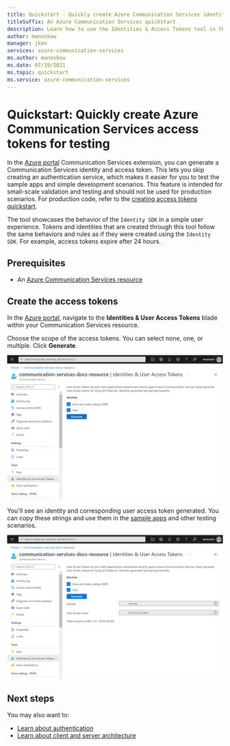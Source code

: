 ```yaml
---
title: Quickstart - Quickly create Azure Communication Services identities for testing
titleSuffix: An Azure Communication Services quickstart
description: Learn how to use the Identities & Access Tokens tool in the Azure portal to use with samples and for troubleshooting.
author: manoskow
manager: jken
services: azure-communication-services
ms.author: manoskow
ms.date: 07/19/2021
ms.topic: quickstart
ms.service: azure-communication-services
---
```


# Quickstart: Quickly create Azure Communication Services access tokens for testing

In the [Azure portal](https://portal.azure.com) Communication Services extension, you can generate a Communication Services identity and access token. This lets you skip creating an authentication service, which makes it easier for you to test the sample apps and simple development scenarios. This feature is intended for small-scale validation and testing and should not be used for production scenarios. For production code, refer to the [creating access tokens quickstart](../access-tokens.md).

The tool showcases the behavior of the ```Identity SDK``` in a simple user experience. Tokens and identities that are created through this tool follow the same behaviors and rules as if they were created using the ```Identity SDK```.  For example, access tokens expire after 24 hours.

## Prerequisites

- An [Azure Communication Services resource](../create-communication-resource.md)

## Create the access tokens

In the [Azure portal](https://portal.azure.com), navigate to the **Identities & User Access Tokens** blade within your Communication Services resource. 

Choose the scope of the access tokens. You can select none, one, or multiple. Click **Generate**.

![Select the scopes of the identity and access tokens.](../media/quick-create-identity-choose-scopes.png)

You'll see an identity and corresponding user access token generated. You can copy these strings and use them in the [sample apps](../../samples/overview.md) and other testing scenarios.

![The identity and access tokens are generated and show the expiration date.](../media/quick-create-identity-generated.png)

## Next steps


You may also want to:

 - [Learn about authentication](../../concepts/authentication.md)
 - [Learn about client and server architecture](../../concepts/client-and-server-architecture.md)

